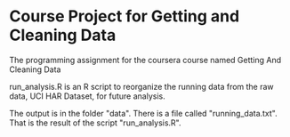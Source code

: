 # Course Project for Getting and Cleaning Data
The programming assignment for the coursera course named Getting And Cleaning Data

run_analysis.R is an R script to reorganize the running data from the raw data, UCI HAR Dataset, for future analysis.

The output is in the folder "data". There is a file called "running_data.txt". That is the result of the script "run_analysis.R".